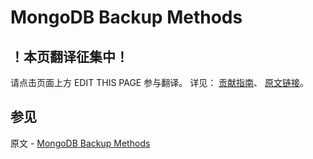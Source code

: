 # MongoDB Backup Methods

## ！本页翻译征集中！

请点击页面上方 EDIT THIS PAGE 参与翻译。
详见：
[贡献指南]( https://github.com/JinMuInfo/MongoDB-Manual-zh/blob/master/CONTRIBUTING.md )、
[原文链接](  https://docs.mongodb.com/manual/core/backups/  )。

## 参见

原文 - [MongoDB Backup Methods]( https://docs.mongodb.com/manual/core/backups/ )


